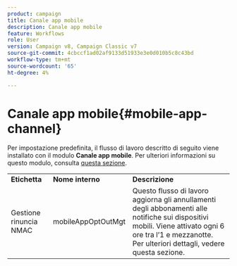 ```yaml
---
product: campaign
title: Canale app mobile
description: Canale app mobile
feature: Workflows
role: User
version: Campaign v8, Campaign Classic v7
source-git-commit: 4cbccf1ad02af9133d51933e3e0d010b5c8c43bd
workflow-type: tm+mt
source-wordcount: '65'
ht-degree: 4%

---
```



# Canale app mobile{#mobile-app-channel}

Per impostazione predefinita, il flusso di lavoro descritto di seguito viene installato con il modulo **Canale app mobile**. Per ulteriori informazioni su questo modulo, consulta [questa sezione](../../v8/send/push.md).

<table> 
 <tbody> 
  <tr> 
   <td> <strong>Etichetta</strong><br /> </td> 
   <td> <strong>Nome interno</strong><br /> </td> 
   <td> <strong>Descrizione</strong><br /> </td> 
  </tr> 
  <tr> 
   <td> <span class="uicontrol">Gestione rinuncia NMAC</span> <br /> </td> 
   <td> <span class="uicontrol">mobileAppOptOutMgt</span> <br /> </td> 
   <td> Questo flusso di lavoro aggiorna gli annullamenti degli abbonamenti alle notifiche sui dispositivi mobili. Viene attivato ogni 6 ore tra l’1 e mezzanotte. Per ulteriori dettagli, vedere questa sezione</a>.<br /> </td> 
  </tr> 
 </tbody> 
</table>

